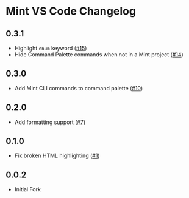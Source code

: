 # Mint VS Code Changelog

## 0.3.1

- Highlight `enum` keyword ([#15](https://github.com/s0kil/mint-vscode/pull/15))
- Hide Command Palette commands when not in a Mint project ([#14](https://github.com/s0kil/mint-vscode/pull/14))

## 0.3.0

- Add Mint CLI commands to command palette ([#10](https://github.com/s0kil/mint-vscode/pull/10))

## 0.2.0

- Add formatting support ([#7](https://github.com/s0kil/mint-vscode/pull/7))

## 0.1.0

- Fix broken HTML highlighting ([#1](https://github.com/s0kil/mint-vscode/pull/1))

## 0.0.2

- Initial Fork
